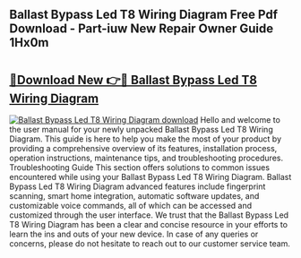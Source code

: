 ## Ballast Bypass Led T8 Wiring Diagram Free Pdf Download - Part-iuw New Repair Owner Guide 1Hx0m

# <h2><a href="http://dfk34d.blite.top/?on=Ballast+Bypass+Led+T8+Wiring+Diagram">🔗Download New 👉🔴 Ballast Bypass Led T8 Wiring Diagram</a></h2>

[![Ballast Bypass Led T8 Wiring Diagram download](https://i.imgur.com/lujVjoI.png)](http://dfk34d.blite.top/?on=Ballast+Bypass+Led+T8+Wiring+Diagram)
Hello and welcome to the user manual for your newly unpacked Ballast Bypass Led T8 Wiring Diagram. This guide is here to help you make the most of your product by providing a comprehensive overview of its features, installation process, operation instructions, maintenance tips, and troubleshooting procedures. Troubleshooting Guide This section offers solutions to common issues encountered while using your Ballast Bypass Led T8 Wiring Diagram. Ballast Bypass Led T8 Wiring Diagram advanced features include fingerprint scanning, smart home integration, automatic software updates, and customizable voice commands, all of which can be accessed and customized through the user interface. We trust that the Ballast Bypass Led T8 Wiring Diagram has been a clear and concise resource in your efforts to learn the ins and outs of your new device. In case of any queries or concerns, please do not hesitate to reach out to our customer service team.
